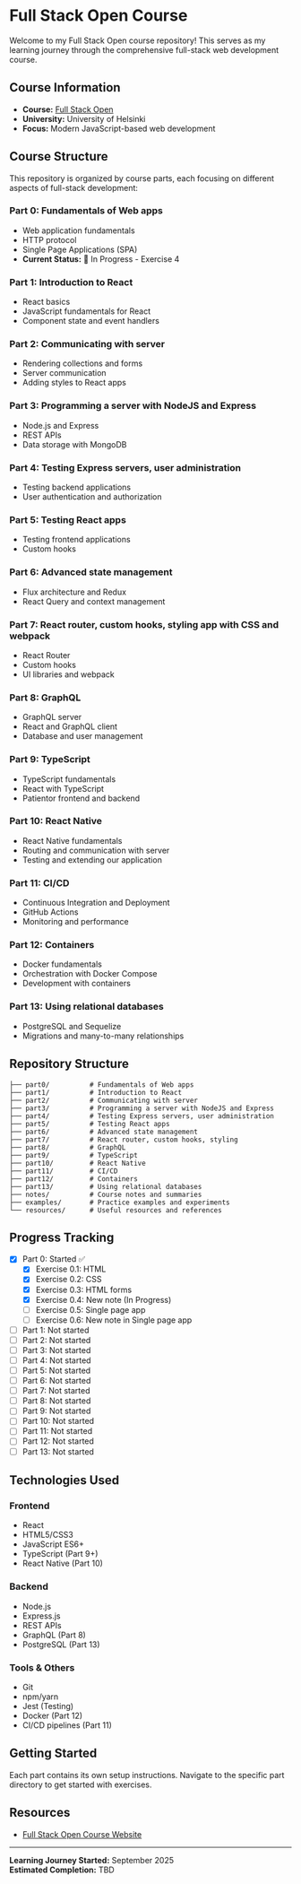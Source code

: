 # Full Stack Open Course

Welcome to my Full Stack Open course repository! This serves as my learning journey through the comprehensive full-stack web development course.

## Course Information

- **Course:** [Full Stack Open](https://fullstackopen.com/)
- **University:** University of Helsinki
- **Focus:** Modern JavaScript-based web development

## Course Structure

This repository is organized by course parts, each focusing on different aspects of full-stack development:

### Part 0: Fundamentals of Web apps
- Web application fundamentals
- HTTP protocol
- Single Page Applications (SPA)
- **Current Status:** 🔄 In Progress - Exercise 4

### Part 1: Introduction to React
- React basics
- JavaScript fundamentals for React
- Component state and event handlers

### Part 2: Communicating with server
- Rendering collections and forms
- Server communication
- Adding styles to React apps

### Part 3: Programming a server with NodeJS and Express
- Node.js and Express
- REST APIs
- Data storage with MongoDB

### Part 4: Testing Express servers, user administration
- Testing backend applications
- User authentication and authorization

### Part 5: Testing React apps
- Testing frontend applications
- Custom hooks

### Part 6: Advanced state management
- Flux architecture and Redux
- React Query and context management

### Part 7: React router, custom hooks, styling app with CSS and webpack
- React Router
- Custom hooks
- UI libraries and webpack

### Part 8: GraphQL
- GraphQL server
- React and GraphQL client
- Database and user management

### Part 9: TypeScript
- TypeScript fundamentals
- React with TypeScript
- Patientor frontend and backend

### Part 10: React Native
- React Native fundamentals
- Routing and communication with server
- Testing and extending our application

### Part 11: CI/CD
- Continuous Integration and Deployment
- GitHub Actions
- Monitoring and performance

### Part 12: Containers
- Docker fundamentals
- Orchestration with Docker Compose
- Development with containers

### Part 13: Using relational databases
- PostgreSQL and Sequelize
- Migrations and many-to-many relationships

## Repository Structure

```
├── part0/          # Fundamentals of Web apps
├── part1/          # Introduction to React
├── part2/          # Communicating with server
├── part3/          # Programming a server with NodeJS and Express
├── part4/          # Testing Express servers, user administration
├── part5/          # Testing React apps
├── part6/          # Advanced state management
├── part7/          # React router, custom hooks, styling
├── part8/          # GraphQL
├── part9/          # TypeScript
├── part10/         # React Native
├── part11/         # CI/CD
├── part12/         # Containers
├── part13/         # Using relational databases
├── notes/          # Course notes and summaries
├── examples/       # Practice examples and experiments
└── resources/      # Useful resources and references
```

## Progress Tracking

- [x] Part 0: Started ✅
  - [x] Exercise 0.1: HTML
  - [x] Exercise 0.2: CSS  
  - [x] Exercise 0.3: HTML forms
  - [x] Exercise 0.4: New note (In Progress)
  - [ ] Exercise 0.5: Single page app
  - [ ] Exercise 0.6: New note in Single page app
- [ ] Part 1: Not started
- [ ] Part 2: Not started
- [ ] Part 3: Not started
- [ ] Part 4: Not started
- [ ] Part 5: Not started
- [ ] Part 6: Not started
- [ ] Part 7: Not started
- [ ] Part 8: Not started
- [ ] Part 9: Not started
- [ ] Part 10: Not started
- [ ] Part 11: Not started
- [ ] Part 12: Not started
- [ ] Part 13: Not started

## Technologies Used

### Frontend
- React
- HTML5/CSS3
- JavaScript ES6+
- TypeScript (Part 9+)
- React Native (Part 10)

### Backend
- Node.js
- Express.js
- REST APIs
- GraphQL (Part 8)
- PostgreSQL (Part 13)

### Tools & Others
- Git
- npm/yarn
- Jest (Testing)
- Docker (Part 12)
- CI/CD pipelines (Part 11)

## Getting Started

Each part contains its own setup instructions. Navigate to the specific part directory to get started with exercises.

## Resources

- [Full Stack Open Course Website](https://fullstackopen.com/)

---

**Learning Journey Started:** September 2025  
**Estimated Completion:** TBD
